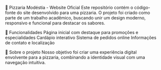 🍕 Pizzaria Modéstia - Website Oficial
Este repositório contém o código-fonte do site desenvolvido para uma pizzaria.
O projeto foi criado como parte de um trabalho acadêmico, buscando unir um design moderno, responsivo e funcional para destacar os sabores.

🎯 Funcionalidades
Página inicial com destaque para promoções e especialidades
Cardápio interativo
Sistema de pedidos online
Informações de contato e localização

📌 Sobre o projeto
Nosso objetivo foi criar uma experiência digital envolvente para a pizzaria, combinando a identidade visual com uma navegação intuitiva.
